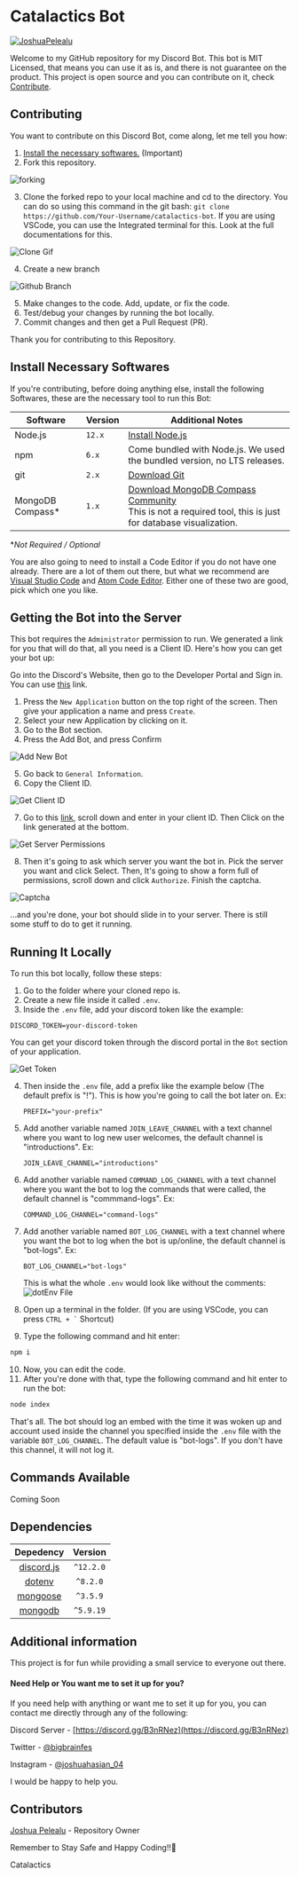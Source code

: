 # Catalactics Bot

[![JoshuaPelealu](https://circleci.com/gh/JoshuaPelealu/catalactics-bot.svg?style=svg)](https://circleci.com/gh/JoshuaPelealu/catalactics-bot)

Welcome to my GitHub repository for my Discord Bot. This bot is MIT Licensed, that means you can use it as is, and there is not guarantee on the product. This project is open source and you can contribute on it, check [Contribute](#contributing).

## Contributing

You want to contribute on this Discord Bot, come along, let me tell you how:

1. [Install the necessary softwares.](#install-necessary-softwares) (Important)
2. Fork this repository.

![forking](src/images/forking.png)

3. Clone the forked repo to your local machine and cd to the directory. You can do so using this command in the git bash: `git clone https://github.com/Your-Username/catalactics-bot`. If you are using VSCode, you can use the Integrated terminal for this. Look at the full documentations for this.

![Clone Gif](src/images/GitHubClone.gif)

4. Create a new branch

![Github Branch](src/images/GitHubBranch.gif)

5. Make changes to the code. Add, update, or fix the code.
6. Test/debug your changes by running the bot locally.
7. Commit changes and then get a Pull Request (PR).

Thank you for contributing to this Repository.

## Install Necessary Softwares

If you're contributing, before doing anything else, install the following Softwares, these are the necessary tool to run this Bot:


| Software | Version | Additional Notes |
| - | - | - |
| Node.js | `12.x` | [Install Node.js](https://nodejs.org) |
| npm | `6.x` | Come bundled with Node.js. We used the bundled version, no LTS releases. |
| git | `2.x` | [Download Git](https://git-scm.com/) |
| MongoDB Compass* | `1.x` | [Download MongoDB Compass Community](https://www.mongodb.com/products/compass)<br/>This is not a required tool, this is just for database visualization. |

**Not Required / Optional*

You are also going to need to install a Code Editor if you do not have one already. There are a lot of them out there, but what we recommend are [Visual Studio Code](https://code.visualstudio.com) and [Atom Code Editor](https://atom.io). Either one of these two are good, pick which one you like.

## Getting the Bot into the Server

This bot requires the `Administrator` permission to run. We generated a link for you that will do that, all you need is a Client ID. Here's how you can get your bot up:

Go into the Discord's Website, then go to the Developer Portal and Sign in. You can use [this](https://discord.com/developers/applications) link.

1. Press the `New Application` button on the top right of the screen. Then give your application a name and press `Create`.
2. Select your new Application by clicking on it.
3. Go to the Bot section.
4. Press the Add Bot, and press Confirm

![Add New Bot](src/images/add-bot.png)

5. Go back to `General Information`.
6. Copy the Client ID.

![Get Client ID](./src/images/get-client-id.png)

7. Go to this [link](https://discordapi.com/permissions.html#257038), scroll down and enter in your client ID. Then Click on the link generated at the bottom.

![Get Server Permissions](./src/images/Get-into-server.png)

8. Then it's going to ask which server you want the bot in. Pick the server you want and click Select. Then, It's going to show a form full of permissions, scroll down and click `Authorize`. Finish the captcha.

![Captcha](src/images/Captcha.PNG)

...and you're done, your bot should slide in to your server. There is still some stuff to do to get it running.

## Running It Locally

To run this bot locally, follow these steps:

1. Go to the folder where your cloned repo is.
2. Create a new file inside it called `.env`.
3. Inside the `.env` file, add your discord token like the example:

```
DISCORD_TOKEN=your-discord-token
```

You can get your discord token through the discord portal in the `Bot` section of your application.

![Get Token](./src/images/copy-token.png)

4. Then inside the `.env` file, add a prefix like the example below (The default prefix is "!"). This is how you're going to call the bot later on. Ex:

   ```dotenv
   PREFIX="your-prefix"
   ```
5. Add another variable named `JOIN_LEAVE_CHANNEL` with a text channel where you want to log new user welcomes, the default channel is "introductions". Ex:

   ```dotenv
   JOIN_LEAVE_CHANNEL="introductions"
   ```
6. Add another variable named `COMMAND_LOG_CHANNEL` with a text channel where you want the bot to log the commands that were called, the default channel is "commmand-logs". Ex:

   ```dotenv
   COMMAND_LOG_CHANNEL="command-logs"
   ```
7. Add another variable named `BOT_LOG_CHANNEL` with a text channel where you want the bot to log when the bot is up/online, the default channel is "bot-logs". Ex:

   ```dotenv
   BOT_LOG_CHANNEL="bot-logs"
   ```


   This is what the whole `.env` would look like without the comments: ![dotEnv File](src/images/.envFile.png)
8. Open up a terminal in the folder. (If you are using VSCode, you can press ``` CTRL + ` ``` Shortcut)
9. Type the following command and hit enter:

```bash
npm i
```

10. Now, you can edit the code.
11. After you're done with that, type the following command and hit enter to run the bot:

```bash
node index
```

That's all. The bot should log an embed with the time it was woken up and account used inside the channel you specified inside the `.env` file with the variable `BOT_LOG_CHANNEL`. The default value is "bot-logs". If you don't have this channel, it will not log it.

## Commands Available
Coming Soon


## Dependencies


| Depedency | Version |
| :-: | :-: |
| [discord.js](https://discord.js.org) | `^12.2.0` |
| [dotenv](https://www.npmjs.com/package/dotenv) | `^8.2.0` |
| [mongoose](https://mongoosejs.com/) | `^3.5.9` |
| [mongodb](https://mongodb.com) | `^5.9.19` |

## Additional information

This project is for fun while providing a small service to everyone out there.

#### Need Help or You want me to set it up for you?

If you need help with anything or want me to set it up for you, you can contact me directly through any of the following:

Discord Server - [https://discord.gg/B3nRNez](https://discord.gg/B3nRNez)

Twitter - [@bigbrainfes](https://twitter.com/bigbrainfes)

Instagram - [@joshuahasian_04](https://www.instagram.com/joshuahasian_04/)

I would be happy to help you.

## Contributors

[Joshua Pelealu](https://github.com/JoshuaPelealu) - Repository Owner

Remember to Stay Safe and Happy Coding!!🙂

Catalactics
